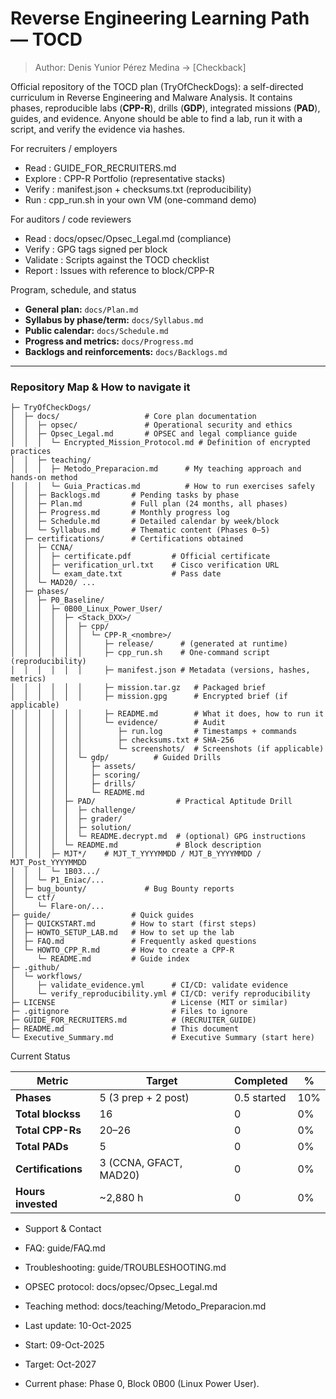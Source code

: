# Reverse Engineering Learning Path — TOCD

> Author: Denis Yunior Pérez Medina -> [Checkback]

Official repository of the TOCD plan (TryOfCheckDogs): a self-directed curriculum in Reverse Engineering and Malware Analysis. It contains phases, reproducible labs (**CPP-R**), drills (**GDP**), integrated missions (**PAD**), guides, and evidence. Anyone should be able to find a lab, run it with a script, and verify the evidence via hashes.

For recruiters / employers

- Read : GUIDE_FOR_RECRUITERS.md
- Explore : CPP-R Portfolio (representative stacks)
- Verify : manifest.json + checksums.txt (reproducibility)
- Run :  cpp_run.sh in your own VM (one-command demo)

For auditors / code reviewers

- Read :  docs/opsec/Opsec_Legal.md (compliance)
- Verify :  GPG tags signed per block
- Validate : Scripts against the TOCD checklist
- Report : Issues with reference to block/CPP-R

Program, schedule, and status

- **General plan:** `docs/Plan.md`
- **Syllabus by phase/term:** `docs/Syllabus.md`
- **Public calendar:** `docs/Schedule.md`
- **Progress and metrics:** `docs/Progress.md`
- **Backlogs and reinforcements:** `docs/Backlogs.md`
--- 

### Repository Map & How to navigate it

```.
├─ TryOfCheckDogs/
│  ├─ docs/                   # Core plan documentation
│  │  ├─ opsec/               # Operational security and ethics
│  │  ├─ Opsec_Legal.md       # OPSEC and legal compliance guide
│  │  │  └─ Encrypted_Mission_Protocol.md # Definition of encrypted practices
│  │  ├─ teaching/ 
│  │  │  ├─ Metodo_Preparacion.md      # My teaching approach and hands-on method
│  │  │  └─ Guia_Practicas.md          # How to run exercises safely
│  │  ├─ Backlogs.md       # Pending tasks by phase
│  │  ├─ Plan.md           # Full plan (24 months, all phases)
│  │  ├─ Progress.md       # Monthly progress log
│  │  ├─ Schedule.md       # Detailed calendar by week/block
│  │  └─ Syllabus.md       # Thematic content (Phases 0–5)
│  ├─ certifications/      # Certifications obtained 
│  │  ├─ CCNA/ 
│  │  │  ├─ certificate.pdf         # Official certificate
│  │  │  ├─ verification_url.txt    # Cisco verification URL
│  │  │  └─ exam_date.txt           # Pass date
│  │  └─ MAD20/ ...
│  ├─ phases/
│  │  ├─ P0_Baseline/
│  │  │  ├─ 0B00_Linux_Power_User/ 
│  │  │  │  ├─ <Stack_DXX>/
│  │  │  │  │  ├─ cpp/ 
│  │  │  │  │  │  └─ CPP-R_<nombre>/
│  │  │  │  │  │     ├─ release/      # (generated at runtime)
│  │  │  │  │  │     ├─ cpp_run.sh    # One-command script (reproducibility)
│  │  │  │  │  │     ├─ manifest.json # Metadata (versions, hashes, metrics)
│  │  │  │  │  │     ├─ mission.tar.gz   # Packaged brief
│  │  │  │  │  │     ├─ mission.gpg      # Encrypted brief (if applicable)
│  │  │  │  │  │     ├─ README.md        # What it does, how to run it
│  │  │  │  │  │     └─ evidence/        # Audit
│  │  │  │  │  │        ├─ run.log       # Timestamps + commands
│  │  │  │  │  │        ├─ checksums.txt # SHA-256
│  │  │  │  │  │        └─ screenshots/  # Screenshots (if applicable)
│  │  │  │  │  └─ gdp/          # Guided Drills
│  │  │  │  │     ├─ assets/
│  │  │  │  │     ├─ scoring/
│  │  │  │  │     ├─ drills/
│  │  │  │  │     └─ README.md 
│  │  │  │  ├─ PAD/                  # Practical Aptitude Drill
│  │  │  │  │  ├─ challenge/
│  │  │  │  │  ├─ grader/
│  │  │  │  │  ├─ solution/
│  │  │  │  │  └─ README.decrypt.md  # (optional) GPG instructions
│  │  │  │  └─ README.md             # Block description
│  │  │  ├─ MJT*/    # MJT_T_YYYYMMDD / MJT_B_YYYYMMDD / MJT_Post_YYYYMMDD 
│  │  │  └─ 1B03.../
│  │  └─ P1_Eniac/...
│  ├─ bug_bounty/             # Bug Bounty reports
│  └─ ctf/ 
│     └─ Flare-on/...
├─ guide/                  # Quick guides
│  ├─ QUICKSTART.md        # How to start (first steps)
│  ├─ HOWTO_SETUP_LAB.md   # How to set up the lab
│  ├─ FAQ.md               # Frequently asked questions
│  └─ HOWTO_CPP_R.md       # How to create a CPP-R
│     └─ README.md         # Guide index
├─ .github/ 
│  └─ workflows/
│     ├─ validate_evidence.yml      # CI/CD: validate evidence
│     └─ verify_reproducibility.yml # CI/CD: verify reproducibility
├─ LICENSE                          # License (MIT or similar)
├─ .gitignore                       # Files to ignore
├─ GUIDE_FOR_RECRUITERS.md          # (RECRUITER_GUIDE)
├─ README.md                        # This document
└─ Executive_Summary.md             # Executive Summary (start here)
```
Current Status

| Metric              | Target                 | Completed  | %   |
| -------------------- | ---------------------- | ------------ | --- |
| **Phases**            | 5 (3 prep + 2 post)    | 0.5 started  | 10% |
| **Total blockss**  | 16                     | 0            | 0%  |
| **Total CPP-Rs**   | 20–26                  | 0            | 0%  |
| **Total PADs**     | 5                      | 0            | 0%  |
| **Certifications**  | 3 (CCNA, GFACT, MAD20) | 0            | 0%  |
| **Hours invested** | ~2,880 h               | 0            | 0%  |

- Support & Contact
- FAQ: guide/FAQ.md
- Troubleshooting: guide/TROUBLESHOOTING.md
- OPSEC protocol: docs/opsec/Opsec_Legal.md
- Teaching method: docs/teaching/Metodo_Preparacion.md

- Last update: 10-Oct-2025  
- Start: 09-Oct-2025 
- Target: Oct-2027  
- Current phase: Phase 0, Block 0B00 (Linux Power User). 
